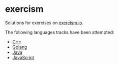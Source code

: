 # exercism

Solutions for exercises on [exercism.io](https://exercism.io).

The following languages tracks have been attempted:

- [C++](https://isocpp.org/)
- [Golang](https://golang.org/)
- [Java](https://openjdk.java.net/)
- [JavaScript](https://www.javascript.com/)
